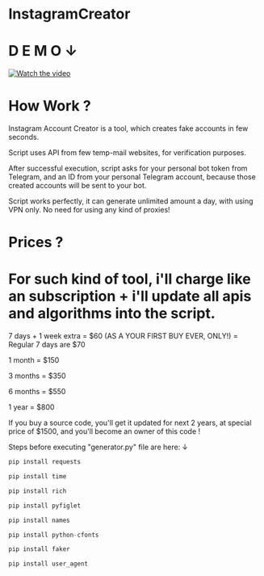 # InstagramCreator

# D E M O ↓
[![Watch the video](https://i.sstatic.net/Vp2cE.png)](https://www.youtu.be/82OrKiJ0f7A?si=VX6nOL8mYUueiuKy)


# How Work ?
Instagram Account Creator is a tool, which creates fake accounts in few seconds.

Script uses API from few temp-mail websites, for verification purposes.

After successful execution, script asks for your personal bot token from Telegram, and an ID
from your personal Telegram account, because those created accounts will be sent to your bot.

Script works perfectly, it can generate unlimited amount a day, with using VPN only.
No need for using any kind of proxies!


# Prices ?
For such kind of tool, i'll charge like an subscription + i'll update all apis and algorithms into the script.
============================================================================================================
7 days + 1 week extra = $60 (AS A YOUR FIRST BUY EVER, ONLY!) = Regular 7 days are $70

1 month = $150

3 months = $350

6 months = $550

1 year = $800


If you buy a source code, you'll get it updated for next 2 years, at special price of $1500, and you'll become an owner of this code !




Steps before executing "generator.py" file are here:  ↓

```python
pip install requests 
```

```python
pip install time 
```

```python
pip install rich 
```

```python
pip install pyfiglet 
```

```python
pip install names 
```

```python
pip install python-cfonts 
```

```python
pip install faker 
```

```python
pip install user_agent 
```

